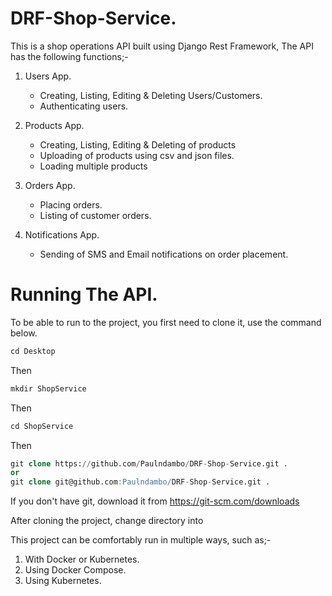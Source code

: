 # DRF-Shop-Service.
This is a shop operations API built using Django Rest Framework, 
The API has the following functions;-

1. Users App.
    - Creating, Listing, Editing & Deleting Users/Customers.
    - Authenticating users.

2. Products App.
    - Creating, Listing, Editing & Deleting of products
    - Uploading of products using csv and json files.
    - Loading multiple products

3. Orders App.
    - Placing orders.
    - Listing of customer orders.


4. Notifications App.
    - Sending of SMS and Email notifications on order placement.

# Running The API.
To be able to run to the project, you first need to clone it, use the command below.
```sql
cd Desktop
```
Then
```sql
mkdir ShopService
```
Then
```sql
cd ShopService
```

Then
```sql
git clone https://github.com/Paulndambo/DRF-Shop-Service.git .
or 
git clone git@github.com:Paulndambo/DRF-Shop-Service.git .
```

If you don't have git, download it from <link>https://git-scm.com/downloads<link>

After cloning the project, change directory into 

This project can be comfortably run in multiple ways, such as;-
1. With Docker or Kubernetes.
2. Using Docker Compose.
3. Using Kubernetes.
